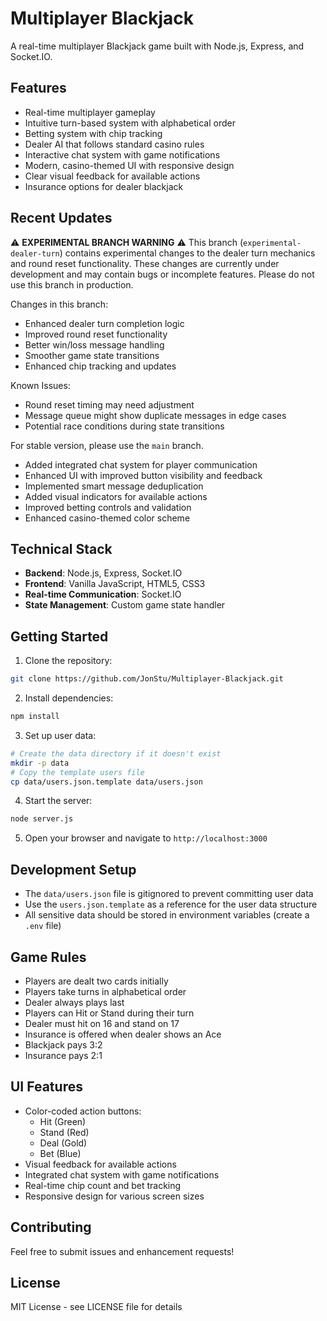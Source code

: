 # Multiplayer Blackjack

A real-time multiplayer Blackjack game built with Node.js, Express, and Socket.IO.

## Features

- Real-time multiplayer gameplay
- Intuitive turn-based system with alphabetical order
- Betting system with chip tracking
- Dealer AI that follows standard casino rules
- Interactive chat system with game notifications
- Modern, casino-themed UI with responsive design
- Clear visual feedback for available actions
- Insurance options for dealer blackjack

## Recent Updates

⚠️ **EXPERIMENTAL BRANCH WARNING** ⚠️
This branch (`experimental-dealer-turn`) contains experimental changes to the dealer turn mechanics and round reset functionality. These changes are currently under development and may contain bugs or incomplete features. Please do not use this branch in production.

Changes in this branch:
- Enhanced dealer turn completion logic
- Improved round reset functionality
- Better win/loss message handling
- Smoother game state transitions
- Enhanced chip tracking and updates

Known Issues:
- Round reset timing may need adjustment
- Message queue might show duplicate messages in edge cases
- Potential race conditions during state transitions

For stable version, please use the `main` branch.

- Added integrated chat system for player communication
- Enhanced UI with improved button visibility and feedback
- Implemented smart message deduplication
- Added visual indicators for available actions
- Improved betting controls and validation
- Enhanced casino-themed color scheme

## Technical Stack

- **Backend**: Node.js, Express, Socket.IO
- **Frontend**: Vanilla JavaScript, HTML5, CSS3
- **Real-time Communication**: Socket.IO
- **State Management**: Custom game state handler

## Getting Started

1. Clone the repository:
```bash
git clone https://github.com/JonStu/Multiplayer-Blackjack.git
```

2. Install dependencies:
```bash
npm install
```

3. Set up user data:
```bash
# Create the data directory if it doesn't exist
mkdir -p data
# Copy the template users file
cp data/users.json.template data/users.json
```

4. Start the server:
```bash
node server.js
```

5. Open your browser and navigate to `http://localhost:3000`

## Development Setup

- The `data/users.json` file is gitignored to prevent committing user data
- Use the `users.json.template` as a reference for the user data structure
- All sensitive data should be stored in environment variables (create a `.env` file)

## Game Rules

- Players are dealt two cards initially
- Players take turns in alphabetical order
- Dealer always plays last
- Players can Hit or Stand during their turn
- Dealer must hit on 16 and stand on 17
- Insurance is offered when dealer shows an Ace
- Blackjack pays 3:2
- Insurance pays 2:1

## UI Features

- Color-coded action buttons:
  - Hit (Green)
  - Stand (Red)
  - Deal (Gold)
  - Bet (Blue)
- Visual feedback for available actions
- Integrated chat system with game notifications
- Real-time chip count and bet tracking
- Responsive design for various screen sizes

## Contributing

Feel free to submit issues and enhancement requests!

## License

MIT License - see LICENSE file for details
